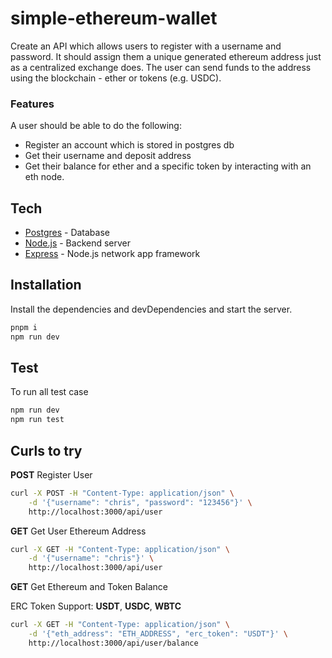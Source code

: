 # simple-ethereum-wallet

Create an API which allows users to register with a username and password.
It should assign them a unique generated ethereum address just as a centralized exchange does.
The user can send funds to the address using the blockchain - ether or tokens (e.g. USDC).

### Features

A user should be able to do the following:

- Register an account which is stored in postgres db
- Get their username and deposit address
- Get their balance for ether and a specific token by interacting with an eth node.

## Tech

- [Postgres](https://www.postgresql.org/) - Database
- [Node.js](https://nodejs.org/en/) - Backend server
- [Express](http://expressjs.com/) - Node.js network app framework

## Installation

Install the dependencies and devDependencies and start the server.

```sh
pnpm i
npm run dev
```

## Test

To run all test case

```sh
npm run dev
npm run test
```

## Curls to try

**POST** Register User

```sh
curl -X POST -H "Content-Type: application/json" \
    -d '{"username": "chris", "password": "123456"}' \
    http://localhost:3000/api/user
```

**GET** Get User Ethereum Address

```sh
curl -X GET -H "Content-Type: application/json" \
    -d '{"username": "chris"}' \
    http://localhost:3000/api/user
```

**GET** Get Ethereum and Token Balance

ERC Token Support: **USDT**, **USDC**, **WBTC**

```sh
curl -X GET -H "Content-Type: application/json" \
    -d '{"eth_address": "ETH_ADDRESS", "erc_token": "USDT"}' \
    http://localhost:3000/api/user/balance
```
